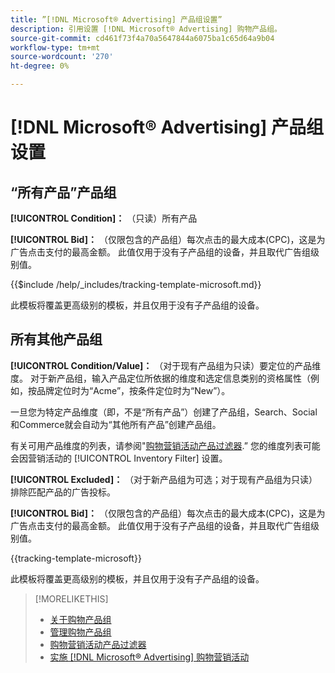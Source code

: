 ```yaml
---
title: ”[!DNL Microsoft® Advertising] 产品组设置”
description: 引用设置 [!DNL Microsoft® Advertising] 购物产品组。
source-git-commit: cd461f73f4a70a5647844a6075ba1c65d64a9b04
workflow-type: tm+mt
source-wordcount: '270'
ht-degree: 0%

---
```


# [!DNL Microsoft® Advertising] 产品组设置

## “所有产品”产品组

**[!UICONTROL Condition]：** （只读）所有产品

**[!UICONTROL Bid]：** （仅限包含的产品组）每次点击的最大成本(CPC)，这是为广告点击支付的最高金额。 此值仅用于没有子产品组的设备，并且取代广告组级别值。

<!-- **[!UICONTROL Tracking Template]:** -->

{{$include /help/_includes/tracking-template-microsoft.md}}

此模板将覆盖更高级别的模板，并且仅用于没有子产品组的设备。

## 所有其他产品组

**[!UICONTROL Condition/Value]：** （对于现有产品组为只读）要定位的产品维度。 对于新产品组，输入产品定位所依据的维度和选定信息类别的资格属性（例如，按品牌定位时为“Acme”，按条件定位时为“New”）。

一旦您为特定产品维度（即，不是“所有产品”）创建了产品组，Search、Social和Commerce就会自动为“其他所有产品”创建产品组。

有关可用产品维度的列表，请参阅&quot;[购物营销活动产品过滤器](/help/search-social-commerce/campaign-management/campaigns/shopping-campaign-product-filters.md).” 您的维度列表可能会因营销活动的 [!UICONTROL Inventory Filter] 设置。

**[!UICONTROL Excluded]：** （对于新产品组为可选；对于现有产品组为只读）排除匹配产品的广告投标。

**[!UICONTROL Bid]：** （仅限包含的产品组）每次点击的最大成本(CPC)，这是为广告点击支付的最高金额。 此值仅用于没有子产品组的设备，并且取代广告组级别值。

<!-- **[!UICONTROL Tracking Template]:** -->

<!-- ExL can't handle the same include twice in the same file, so using a snippet for the second occurrence.

{{$include /help/_includes/tracking-template-microsoft.md}}
-->

{{tracking-template-microsoft}}

此模板将覆盖更高级别的模板，并且仅用于没有子产品组的设备。

>[!MORELIKETHIS]
>
>* [关于购物产品组](product-group-about.md)
>* [管理购物产品组](product-group-manage.md)
>* [购物营销活动产品过滤器](/help/search-social-commerce/campaign-management/campaigns/shopping-campaign-product-filters.md)
>* [实施 [!DNL Microsoft® Advertising] 购物营销活动](/help/search-social-commerce/campaign-management/special-campaign-types/microsoft-shopping-campaigns.md)

